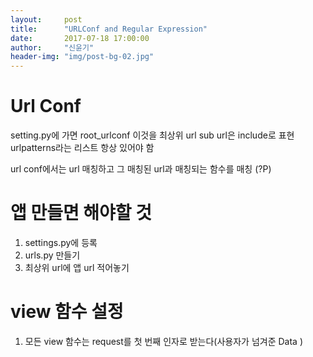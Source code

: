 ```yaml
---
layout:     post
title:      "URLConf and Regular Expression"
date:       2017-07-18 17:00:00
author:     "신윤기"
header-img: "img/post-bg-02.jpg"
---
```


# Url Conf
setting.py에 가면 root_urlconf
이것을 최상위 url
sub url은 include로 표현
urlpatterns라는 리스트 항상 있어야 함

url conf에서는 url 매칭하고 그 매칭된 url과 매칭되는 함수를 매칭
(?P)


# 앱 만들면 해야할 것
1. settings.py에 등록
2. urls.py 만들기
3. 최상위 url에 앱 url 적어놓기


# view 함수 설정
1. 모든 view 함수는 request를 첫 번째 인자로 받는다(사용자가 넘겨준 Data )





